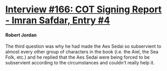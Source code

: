 # [Interview #166: COT Signing Report - Imran Safdar, Entry #4](https://www.theoryland.com/intvmain.php?i=166#4)

#### Robert Jordan

The third question was why he had made the Aes Sedai so subservient to almost every other group of characters in the book (i.e. the Aiel, the Sea Folk, etc.) and he replied that the Aes Sedai were being forced to be subservient according to the circumstances and couldn't really help it.

